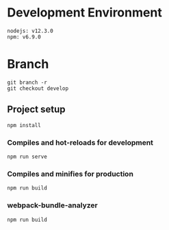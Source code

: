 # Development Environment
```
nodejs: v12.3.0
npm: v6.9.0

```
# Branch 
```
git branch -r
git checkout develop

```

## Project setup
```
npm install
```

### Compiles and hot-reloads for development
```
npm run serve
```

### Compiles and minifies for production
```
npm run build
```

### webpack-bundle-analyzer
```
npm run build
```




